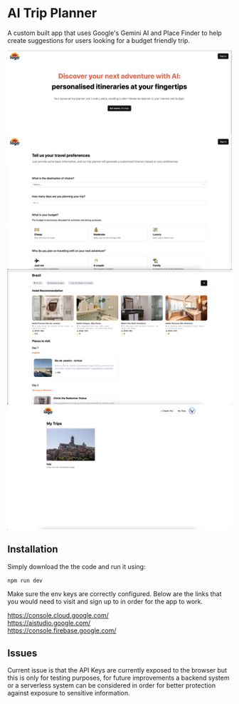 # AI Trip Planner

A custom built app that uses Google's Gemini AI and Place Finder to help create suggestions for users looking for a budget friendly trip. 

![Alt text](/src/assets/readme-img-1.png?raw=true "Screenshot 1")
![Alt text](/src/assets/readme-img-2.png?raw=true "Screenshot 2")
![Alt text](/src/assets/readme-img-3.png?raw=true "Screenshot 3")
![Alt text](/src/assets/readme-img-4.png?raw=true "Screenshot 4")

## Installation

Simply download the the code and run it using:

```bash
npm run dev
```

Make sure the env keys are correctly configured. Below are the links that you would need to visit and sign up to in order for the app to work.

https://console.cloud.google.com/ <br/>
https://aistudio.google.com/ <br/>
https://console.firebase.google.com/ <br/>

## Issues

Current issue is that the API Keys are currently exposed to the browser but this is only for testing purposes, for future improvements a backend system or a serverless system can be considered in order for better protection against exposure to sensitive information.